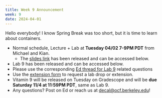 ```yaml
---
title: Week 9 Announcement
week: 9
date: 2024-04-01
---
```


Hello everybody! I know Spring Break was too short, but it is time to learn about containers.

- Normal schedule, Lecture + Lab at **Tuesday 04/02 7-9PM PDT** from Michael and Kian.
  - The [slides link](https://docs.google.com/presentation/d/17CuazMDADm6GTFOhZjvKmQ6p_WA758sVods5fuAOuMM/edit?usp=sharing) has been released and can be accessed below.
- Lab 9 has been released and can be accessed below.
- Please use the corresponding [Ed thread for Lab 9](https://edstem.org/us/courses/54016/discussion/4675577) related questions
- Use the [extension form](https://forms.gle/GDDa5ixTnYQxG5zU9) to request a lab drop or extension.
- Vitamin 9 will be released on Tuesday on Gradescope and will be **due Saturday 11/4 at 11:59PM PDT**, same as Lab 9.
- Any questions? Post on Ed or reach us at [decal@ocf.berkeley.edu](mailto:decal@ocf.berkeley.edu)!
